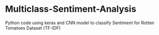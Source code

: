 # Multiclass-Sentiment-Analysis
Python code using keras and CNN model to classify Sentiment for Rotten Tomatoes Dataset (TF-IDF) 

